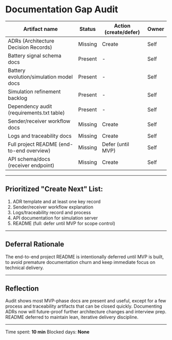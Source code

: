 # Documentation Gap Audit

| Artifact name                    | Status   | Action (create/defer) | Owner   |
|----------------------------------|----------|----------------------|---------|
| ADRs (Architecture Decision Records)        | Missing  | Create               | Self    |
| Battery signal schema docs                 | Present  | -                    | Self    |
| Battery evolution/simulation model docs    | Present  | -                    | Self    |
| Simulation refinement backlog              | Present  | -                    | Self    |
| Dependency audit (requirements.txt table)  | Present  | -                    | Self    |
| Sender/receiver workflow docs              | Missing  | Create               | Self    |
| Logs and traceability docs                 | Missing  | Create               | Self    |
| Full project README (end-to-end overview)  | Missing  | Defer (until MVP)    | Self    |
| API schema/docs (receiver endpoint)        | Missing  | Create               | Self    |

---

## Prioritized "Create Next" List:
1. ADR template and at least one key record
2. Sender/receiver workflow explanation
3. Logs/traceability record and process
4. API documentation for simulation server
5. README (full: defer until MVP for scope control)

---

## Deferral Rationale

The end-to-end project README is intentionally deferred until MVP is built, to avoid premature documentation churn and keep immediate focus on technical delivery.

---

## Reflection

Audit shows most MVP-phase docs are present and useful, except for a few process and traceability artifacts that can be closed quickly. Documenting ADRs now will future-proof further architecture changes and interview prep. README deferred to maintain lean, iterative delivery discipline.

---

Time spent: **10 min**
Blocked days: **None**
